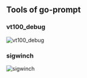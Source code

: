 ## Tools of go-prompt

### vt100_debug

![vt100_debug](https://github.com/influxdata/assets/raw/master/go-prompt/tools/vt100_debug.gif)

### sigwinch

![sigwinch](https://github.com/influxdata/assets/raw/master/go-prompt/tools/sigwinch.gif)

